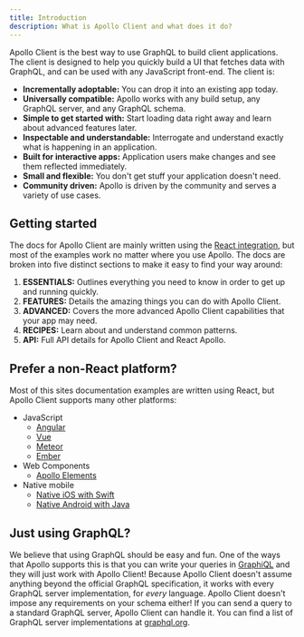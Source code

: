 ```yaml
---
title: Introduction
description: What is Apollo Client and what does it do?
---
```


Apollo Client is the best way to use GraphQL to build client applications. The client is designed to help you quickly build a UI that fetches data with GraphQL, and can be used with any JavaScript front-end. The client is:

- **Incrementally adoptable:** You can drop it into an existing app today.
- **Universally compatible:** Apollo works with any build setup, any GraphQL server, and any GraphQL schema.
- **Simple to get started with:** Start loading data right away and learn about advanced features later.
- **Inspectable and understandable:** Interrogate and understand exactly what is happening in an application.
- **Built for interactive apps:** Application users make changes and see them reflected immediately.
- **Small and flexible:** You don't get stuff your application doesn't need.
- **Community driven:** Apollo is driven by the community and serves a variety of use cases.

<h2 title="Getting started" id="starting">Getting started</h2>

The docs for Apollo Client are mainly written using the [React integration](./essentials/get-started.html), but most of the examples work no matter where you use Apollo. The docs are broken into five distinct sections to make it easy to find your way around:

1. **ESSENTIALS:** Outlines everything you need to know in order to get up and running quickly.
2. **FEATURES:** Details the amazing things you can do with Apollo Client.
3. **ADVANCED:** Covers the more advanced Apollo Client capabilities that your app may need.
4. **RECIPES:** Learn about and understand common patterns.
5. **API:** Full API details for Apollo Client and React Apollo.

<h2 id="other-platforms" title="Prefer a non-React Platform?">Prefer a non-React platform?</h2>

Most of this sites documentation examples are written using React, but Apollo Client supports many other platforms:

- JavaScript
  - [Angular](/docs/angular)
  - [Vue](./integrations.html#vue)
  - [Meteor](./recipes/meteor.html)
  - [Ember](./integrations.html#ember)
- Web Components
  - [Apollo Elements](./integrations.html#web-components)
- Native mobile
  - [Native iOS with Swift](/docs/ios)
  - [Native Android with Java](/docs/android)

<h2 id="graphql-servers">Just using GraphQL?</h2>

We believe that using GraphQL should be easy and fun. One of the ways that Apollo supports this is that you can write your queries in [GraphiQL](https://github.com/graphql/graphiql) and they will just work with Apollo Client! Because Apollo Client doesn't assume anything beyond the official GraphQL specification, it works with every GraphQL server implementation, for *every* language. Apollo Client doesn't impose any requirements on your schema either! If you can send a query to a standard GraphQL server, Apollo Client can handle it. You can find a list of
GraphQL server implementations at [graphql.org](http://graphql.org/code/#server-libraries).

